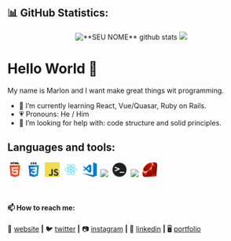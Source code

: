 
## **:bar_chart:  GitHub Statistics:**
<div align="center" style="margin:1rem auto">
 <img src="https://github-readme-stats.vercel.app/api?username=marlonveiga-santos&show_icons=true&theme=dracula&line_height=27" alt="**SEU NOME** github stats"/>
  <img src="https://github-readme-stats.vercel.app/api/top-langs/?username=marlonveiga-santos&theme=dracula&hide_langs_below=1" />
</div>

# Hello World 👋

My name is Marlon and I want make great things wit programming.

- 🌱 I’m currently learning React, Vue/Quasar, Ruby on Rails.
- :heartpulse: Pronouns: He / Him
- 🤔 I’m looking for help with: code structure and solid principles.

## **Languages and tools:**  

<code><img height="30" src="https://raw.githubusercontent.com/github/explore/80688e429a7d4ef2fca1e82350fe8e3517d3494d/topics/html/html.png"></code>&nbsp;
<code><img height="30" src="https://raw.githubusercontent.com/github/explore/80688e429a7d4ef2fca1e82350fe8e3517d3494d/topics/css/css.png"></code>&nbsp;
<code><img height="30" src="https://raw.githubusercontent.com/github/explore/80688e429a7d4ef2fca1e82350fe8e3517d3494d/topics/javascript/javascript.png"></code>&nbsp;
<code><img height="30" src="https://raw.githubusercontent.com/github/explore/80688e429a7d4ef2fca1e82350fe8e3517d3494d/topics/react/react.png"></code>&nbsp;
<code><img height="30" src="https://raw.githubusercontent.com/github/explore/80688e429a7d4ef2fca1e82350fe8e3517d3494d/topics/visual-studio-code/visual-studio-code.png"></code>&nbsp;
<code><img height="30" src="https://e7.pngegg.com/pngimages/713/558/png-clipart-computer-icons-pro-git-github-logo-text-logo-thumbnail.png"></code>&nbsp;
<code><img height="30" src="https://raw.githubusercontent.com/github/explore/80688e429a7d4ef2fca1e82350fe8e3517d3494d/topics/terminal/terminal.png"></code>&nbsp;
<code><img height="30" src="https://brandslogos.com/wp-content/uploads/images/large/java-logo-1.png"></code>&nbsp;
<code><img height="30" src="https://raw.githubusercontent.com/github/explore/80688e429a7d4ef2fca1e82350fe8e3517d3494d/topics/ruby/ruby.png"></code>&nbsp;

[website]: https://bemcodar.wordpress.com/
[twitter]: https://twitter.com/marlonvsantos
[instagram]: https://www.instagram.com/daveigamarlon/
[linkedin]: https://www.linkedin.com/in/marlon-veiga-santos/
[portfolio]: https://marlonveiga-santos.github.io/
<br>

#### 📫 How to reach me:

🏡 [website][website] **|** 
🐦 [twitter][twitter] **|** 
📷 [instagram][instagram] **|** 
👔 [linkedin] **|**
🖥️ [portfolio]

<!--
**marlonveiga-santos/marlonveiga-santos** is a ✨ _special_ ✨ repository because its `README.md` (this file) appears on your GitHub profile.

Here are some ideas to get you started:

- 🔭 I’m currently working on ...
- 🌱 I’m currently learning ...
- 👯 I’m looking to collaborate on ...
- 🤔 I’m looking for help with ...
- 💬 Ask me about ...
- 📫 How to reach me: ...
- 😄 Pronouns: ...
- ⚡ Fun fact: ...
-->

